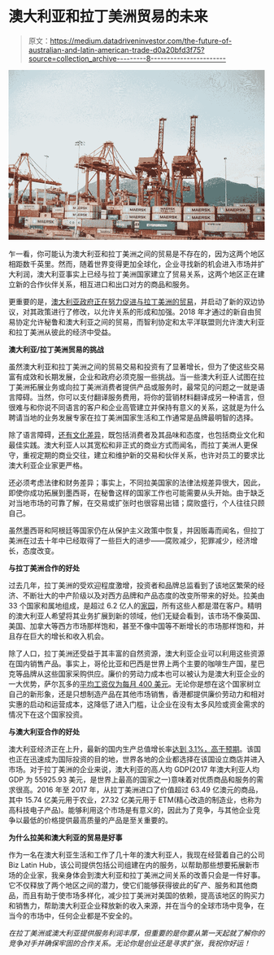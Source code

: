 # 澳大利亚和拉丁美洲贸易的未来

> 原文：<https://medium.datadriveninvestor.com/the-future-of-australian-and-latin-american-trade-d0a20bfd3f75?source=collection_archive---------8----------------------->

![](img/33b679f3069892e3043ad62899a25b66.png)

乍一看，你可能认为澳大利亚和拉丁美洲之间的贸易是不存在的，因为这两个地区相距数千英里。然而，随着世界变得更加全球化，企业寻找新的机会进入市场并扩大利润，澳大利亚事实上已经与拉丁美洲国家建立了贸易关系，这两个地区正在建立新的合作伙伴关系，相互进口和出口对方的商品和服务。

更重要的是，[澳大利亚政府正在努力促进与拉丁美洲的贸易](https://theconversation.com/australia-finally-discovers-latin-america-time-now-to-forge-relationships-9481)，并启动了新的双边协议，对其政策进行了修改，以允许关系的形成和加强。2018 年才通过的新自由贸易协定允许秘鲁和澳大利亚之间的贸易，而智利协定和太平洋联盟则允许澳大利亚和拉丁美洲从彼此的经济中受益。

**澳大利亚/拉丁美洲贸易的挑战**

虽然澳大利亚和拉丁美洲之间的贸易交易和投资有了显著增长，但为了使这些交易富有成效和长期发展，企业和政府必须克服一些挑战。当一些澳大利亚人试图在拉丁美洲拓展业务或向拉丁美洲消费者提供产品或服务时，最常见的问题之一就是语言障碍。当然，你可以支付翻译服务费用，将你的营销材料翻译成另一种语言，但很难与和你说不同语言的客户和企业高管建立并保持有意义的关系，这就是为什么聘请当地的业务发展专家在拉丁美洲国家生活和工作通常是品牌最明智的选择。

除了语言障碍，[还有文化差异](https://www.linkedin.com/pulse/fun-perplexing-cultural-differences-between-latin-lopez-larraquy/)，既包括消费者及其品味和态度，也包括商业文化和最佳实践。澳大利亚人以其宽松和非正式的商业方式而闻名，而拉丁美洲人更保守，重视定期的商业交往，建立和维护新的交易和伙伴关系，也许对员工的要求比澳大利亚企业家更严格。

还必须考虑法律和财务差异；事实上，不同拉美国家的法律法规差异很大，因此，即使你成功拓展到墨西哥，在秘鲁这样的国家工作也可能需要从头开始。由于缺乏对当地市场的可靠了解，在交易或扩张时也很容易出错；腐败盛行，个人往往只顾自己。

虽然墨西哥和阿根廷等国家仍在从保护主义政策中恢复，并因贩毒而闻名，但拉丁美洲在过去十年中已经取得了一些巨大的进步——腐败减少，犯罪减少，经济增长，态度改变。

**与拉丁美洲合作的好处**

过去几年，拉丁美洲的受欢迎程度激增，投资者和品牌总监看到了该地区繁荣的经济、不断壮大的中产阶级以及对西方品牌和产品态度的改变所带来的好处。拉美由 33 个国家和属地组成，是超过 6.2 亿人的[家园](http://worldpopulationreview.com/continents/latin-america-population/)，所有这些人都是潜在客户。精明的澳大利亚人希望将其业务扩展到新的领域，他们无疑会看到，该市场不像英国、美国、加拿大等西方市场那样饱和，甚至不像中国等不断增长的市场那样饱和，并且存在巨大的增长和收入机会。

除了人口，拉丁美洲还受益于其丰富的自然资源，澳大利亚企业可以利用这些资源在国内销售产品。事实上，哥伦比亚和巴西是世界上两个主要的咖啡生产国，星巴克等品牌从这些国家采购供应。廉价的劳动力成本也可以被认为是澳大利亚企业的一大优势，萨尔瓦多的[平均工资仅为每月 400 美元](https://www.numbeo.com/cost-of-living/country_result.jsp?country=El+Salvador)。无论你是想在这个国家树立自己的新形象，还是只想制造产品在其他市场销售，香港都提供廉价劳动力和相对实惠的启动和运营成本，这降低了进入门槛，让企业在没有太多风险或资金需求的情况下在这个国家投资。

**与澳大利亚合作的好处**

澳大利亚经济正在上升，最新的国内生产总值增长率[达到 3.1%，高于预期](https://www.abc.net.au/news/2018-06-06/gdp-economic-growth-data-abs/9840308)。该国也正在迅速成为国际投资的目的地，世界各地的企业都选择在该国设立商店并进入市场。对于拉丁美洲的企业来说，澳大利亚的高人均 GDP(2017 年澳大利亚人均 GDP 为 55925.93 美元，是世界上最高的国家之一)意味着对优质商品和服务的需求很高。2016 年至 2017 年，从拉丁美洲进口了价值超过 63.49 亿澳元的商品，其中 15.74 亿美元用于农业，27.32 亿美元用于 ETM(精心改造的制造业，也称为高科技电子产品)。能够利用这个市场是有意义的，因此为了竞争，与其他企业竞争以最低的价格提供最高质量的产品是至关重要的。

**为什么拉美和澳大利亚的贸易是好事**

作为一名在澳大利亚生活和工作了几十年的澳大利亚人，我现在经营着自己的公司 Biz Latin Hub，该公司提供包括公司组建在内的服务，以帮助那些想要拓展新市场的企业家，我亲身体会到澳大利亚和拉丁美洲之间关系的改善只会是一件好事。它不仅释放了两个地区之间的潜力，使它们能够获得彼此的矿产、服务和其他商品，而且有助于使市场多样化，减少拉丁美洲对美国的依赖，提高该地区的购买力和销售力，帮助澳大利亚企业释放新的收入来源，并在当今的全球市场中竞争，在当今的市场中，任何企业都是不安全的。

*在拉丁美洲或澳大利亚提供服务利润丰厚，但重要的是你要从第一天起就了解你的竞争对手并确保牢固的合作关系。无论你是创业还是寻求扩张，我祝你好运！*